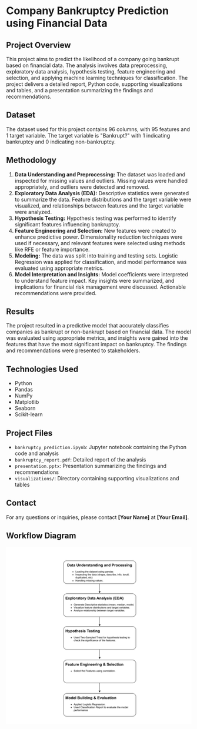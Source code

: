 </head> <body> <h1>Company Bankruptcy Prediction using Financial Data</h1> <h2>Project Overview</h2> <p>This project aims to predict the likelihood of a company going bankrupt based on financial data. The analysis involves data preprocessing, exploratory data analysis, hypothesis testing, feature engineering and selection, and applying machine learning techniques for classification. The project delivers a detailed report, Python code, supporting visualizations and tables, and a presentation summarizing the findings and recommendations. </p> <h2>Dataset</h2> <p>The dataset used for this project contains 96 columns, with 95 features and 1 target variable. The target variable is "Bankrupt?" with 1 indicating bankruptcy and 0 indicating non-bankruptcy.</p> <h2>Methodology</h2> <ol> <li><strong>Data Understanding and Preprocessing:</strong> The dataset was loaded and inspected for missing values and outliers. Missing values were handled appropriately, and outliers were detected and removed.</li> <li><strong>Exploratory Data Analysis (EDA):</strong> Descriptive statistics were generated to summarize the data. Feature distributions and the target variable were visualized, and relationships between features and the target variable were analyzed.</li> <li><strong>Hypothesis Testing:</strong> Hypothesis testing was performed to identify significant features influencing bankruptcy.</li> <li><strong>Feature Engineering and Selection:</strong> New features were created to enhance predictive power. Dimensionality reduction techniques were used if necessary, and relevant features were selected using methods like RFE or feature importance.</li> <li><strong>Modeling:</strong> The data was split into training and testing sets. Logistic Regression was applied for classification, and model performance was evaluated using appropriate metrics.</li> <li><strong>Model Interpretation and Insights:</strong> Model coefficients were interpreted to understand feature impact. Key insights were summarized, and implications for financial risk management were discussed. Actionable recommendations were provided.</li> </ol> <h2>Results</h2> <p>The project resulted in a predictive model that accurately classifies companies as bankrupt or non-bankrupt based on financial data. The model was evaluated using appropriate metrics, and insights were gained into the features that have the most significant impact on bankruptcy. The findings and recommendations were presented to stakeholders.</p> <h2>Technologies Used</h2> <ul> <li>Python</li> <li>Pandas</li> <li>NumPy</li> <li>Matplotlib</li> <li>Seaborn</li> <li>Scikit-learn</li> </ul> <h2>Project Files</h2> <ul> <li><code>bankruptcy_prediction.ipynb</code>: Jupyter notebook containing the Python code and analysis</li> <li><code>bankruptcy_report.pdf</code>: Detailed report of the analysis</li> <li><code>presentation.pptx</code>: Presentation summarizing the findings and recommendations</li> <li><code>visualizations/</code>: Directory containing supporting visualizations and tables</li> </ul> <h2>Contact</h2> <p>For any questions or inquiries, please contact <strong>[Your Name]</strong> at <strong>[Your Email]</strong>.</p> <h2>Workflow Diagram</h2> <img src="workflow.png" alt="Bankruptcy Prediction Workflow"> </body> </html>
